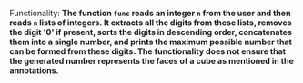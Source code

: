 Functionality: **The function `func` reads an integer `n` from the user and then reads `n` lists of integers. It extracts all the digits from these lists, removes the digit '0' if present, sorts the digits in descending order, concatenates them into a single number, and prints the maximum possible number that can be formed from these digits. The functionality does not ensure that the generated number represents the faces of a cube as mentioned in the annotations.**